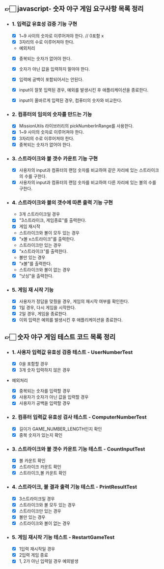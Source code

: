 ## 👉🏻 javascript- 숫자 야구 게임 요구사항 목록 정리

- ### 1. 입력값 유효성 검증 기능 구현

  - [x] 1~9 사이의 숫자로 이루어져야 한다. // 0포함 x
  - [x] 3자리의 수로 이루어져야 한다.

  - 예외처리
  - [x] 중복되는 숫자가 없어야 한다.
  - [x] 숫자가 아닌 값을 입력하지 말아야 한다.
  - [x] 입력에 공백이 포함되어서는 안된다.

  - [x] input이 잘못 입력된 경우, 예외를 발생시킨 후 애플리케이션을 종료한다.
  - [x] input이 올바르게 입력된 경우, 컴퓨터의 숫자와 비교한다.

- ### 2. 컴퓨터의 임의의 숫자를 만드는 기능

  - [x] MissionUtils 라이브러리의 pickNumberInRange를 사용한다.
  - [x] 1~9 사이의 숫자로 이루어져야 한다.
  - [x] 3자리의 수로 이루어져야 한다.
  - [x] 중복되는 숫자가 없어야 한다.

- ### 3. 스트라이크와 볼 갯수 카운트 기능 구현

  - [x] 사용자의 input과 컴퓨터의 랜덤 숫자를 비교하여 같은 자리에 있는 스트라이크의 수를 구한다.
  - [x] 사용자의 input과 컴퓨터의 랜덤 숫자를 비교하여 다른 자리에 있는 볼의 수를 구한다.

- ### 4. 스트라이크와 볼의 갯수에 따른 출력 기능 구현

  - 3개 스트라이크일 경우
  - [x] "3스트라이크, 게임종료"를 출력한다.
  - [x] 게임 재시작

  - 스트라이크와 볼이 모두 있는 경우
  - [x] "x볼 x스트라이크"를 출력한다.

  - 스트라이크만 있는 경우
  - [x] "x스트라이크"를 출력한다.

  - 볼만 있는 경우
  - [x] "x볼"를 출력한다.

  - 스트라이크와 볼이 없는 경우
  - [x] "낫싱"을 출력한다.

- ### 5. 게임 재 시작 기능
  - [x] 사용자가 정답을 맞췄을 경우, 게임의 재시작 여부를 확인한다.
  - [x] 1일 경우, 다시 게임을 시작한다.
  - [x] 2일 경우, 게임을 종료한다.
  - [x] 이외 입력은 예외를 발생시킨 후 애플리케이션을 종료한다.

## 👉🏻 숫자 야구 게임 테스트 코드 목록 정리

- ### 1. 사용자 입력값 유효성 검증 테스트 - UserNumberTest

  - [x] 0을 포함할 경우
  - [x] 3개 숫자 입력하지 않은 경우

- 예외처리

  - [x] 중복되는 숫자를 입력할 경우
  - [x] 사용자가 숫자가 아닌 값을 입력할 경우
  - [x] 사용자가 공백을 입력할 경우

- ### 2. 컴퓨터 입력값 유효성 검사 테스트 - ComputerNumberTest

  - [x] 길이가 GAME_NUMBER_LENGTH인지 확인
  - [x] 중복 숫자가 있는지 확인

- ### 3. 스트라이크와 볼 갯수 카운트 기능 테스트 - CountInputTest

  - [x] 볼 카운트 확인
  - [x] 스트라이크 카운트 확인
  - [x] 스트라이크,볼 카운트 확인

- ### 4. 스트라이크, 볼 결과 출력 기능 테스트 - PrintResultTest

  - [x] 3스트라이크일 경우
  - [x] 스트라이크와 볼 모두 있는 경우
  - [x] 스트라이크만 있는 경우
  - [x] 볼만 있는 경우
  - [x] 스트라이크와 볼이 없는 경우

- ### 5. 게임 재시작 기능 테스트 - RestartGameTest
  - [x] 1입력 재시작일 경우
  - [x] 2입력 게임 종료
  - [x] 1, 2가 아닌 입력일 경우 예외발생
